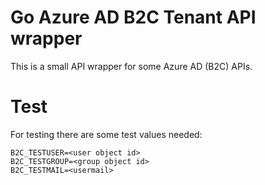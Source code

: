 # Go Azure AD B2C Tenant API wrapper

This is a small API wrapper for some Azure AD (B2C) APIs.

# Test
For testing there are some test values needed:
```
B2C_TESTUSER=<user object id>
B2C_TESTGROUP=<group object id>
B2C_TESTMAIL=<usermail>
```